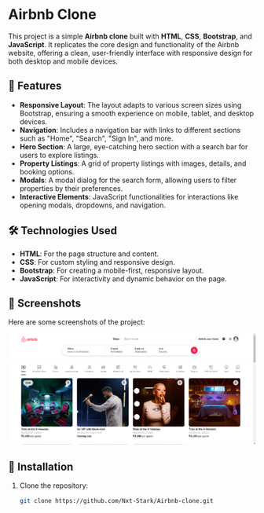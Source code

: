 # Airbnb Clone

This project is a simple **Airbnb clone** built with **HTML**, **CSS**, **Bootstrap**, and **JavaScript**. It replicates the core design and functionality of the Airbnb website, offering a clean, user-friendly interface with responsive design for both desktop and mobile devices.

## 🚀 Features

- **Responsive Layout**: The layout adapts to various screen sizes using Bootstrap, ensuring a smooth experience on mobile, tablet, and desktop devices.
- **Navigation**: Includes a navigation bar with links to different sections such as "Home", "Search", "Sign In", and more.
- **Hero Section**: A large, eye-catching hero section with a search bar for users to explore listings.
- **Property Listings**: A grid of property listings with images, details, and booking options.
- **Modals**: A modal dialog for the search form, allowing users to filter properties by their preferences.
- **Interactive Elements**: JavaScript functionalities for interactions like opening modals, dropdowns, and navigation.

## 🛠️ Technologies Used

- **HTML**: For the page structure and content.
- **CSS**: For custom styling and responsive design.
- **Bootstrap**: For creating a mobile-first, responsive layout.
- **JavaScript**: For interactivity and dynamic behavior on the page.
  
## 📸 Screenshots

Here are some screenshots of the project:

![Homepage](screenshots/Screenshot1.png)

## 📝 Installation

1. Clone the repository:

   ```bash
   git clone https://github.com/Nxt-Stark/Airbnb-clone.git
